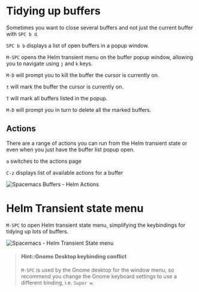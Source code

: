 # Tidying up buffers

Sometimes you want to close several buffers and not just the current buffer with `SPC b d`.

`SPC b b` displays a list of open buffers in a popup window.

`M-SPC` opens the Helm transient menu on the buffer popup window, allowing you to navigate using `j` and `k` keys.

`M-D` will prompt you to kill the buffer the cursor is currently on.

`t` will mark the buffer the cursor is currently on.

`T` will mark all buffers listed in the popup.

`M-D` will prompt you in turn to delete all the marked buffers.


## Actions

There are a range of actions you can run from the Helm transient state or even when you just have the buffer list popup open.

`a` switches to the actions page

`C-z` displays list of available actions for a buffer

![Spacemacs Buffers - Helm Actions](https://raw.githubusercontent.com/practicalli/graphic-design/live/editors/spacemacs/screenshots/spacemacs-buffers-helm-actions.png)


# Helm Transient state menu
`M-SPC` to open Helm transient state menu, simplifying the keybindings for tidying up lots of buffers.

![Spacemacs - Helm Transient State menu](https://raw.githubusercontent.com/practicalli/graphic-design/live/editors/spacemacs/screenshots/spacemacs-helm-transient-state-menu.png)


> #### Hint::Gnome Desktop keybinding conflict
> `M-SPC` is used by the Gnome desktop for the window menu, so recommend you change the Gnome keyboard settings to use a different binding, i.e. `Super w`.

